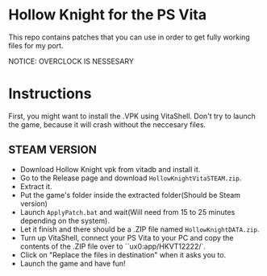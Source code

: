 # Hollow Knight for the PS Vita
This repo contains patches that you can use in order to get fully working files for my port.

NOTICE: OVERCLOCK IS NESSESARY

# Instructions
First, you might want to install the .VPK using VitaShell. Don't try to launch the game, because it will crash without the neccesary files.

## STEAM VERSION
- Download Hollow Knight vpk from vitadb and install it.
- Go to the Release page and download ``HollowKnightVitaSTEAM.zip``.
- Extract it.
- Put the game's folder inside the extracted folder(Should be Steam version)
- Launch ``ApplyPatch.bat`` and wait(Will need from 15 to 25 minutes depending on the system).
- Let it finish and there should be a .ZIP file named ``HollowKnightDATA.zip``.
- Turn up VitaShell, connect your PS Vita to your PC and copy the contents of the .ZIP file over to ``ux0:app/HKVT12222/`.
- Click on "Replace the files in destination" when it asks you to.
- Launch the game and have fun!
